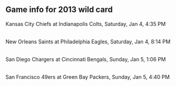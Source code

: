 ## Game info for 2013 wild card
Kansas City Chiefs at Indianapolis Colts, Saturday, Jan 4, 4:35 PM

<br/>New Orleans Saints at Philadelphia Eagles, Saturday, Jan 4, 8:14 PM

<br/>San Diego Chargers at Cincinnati Bengals, Sunday, Jan 5, 1:06 PM

<br/>San Francisco 49ers at Green Bay Packers, Sunday, Jan 5, 4:40 PM

